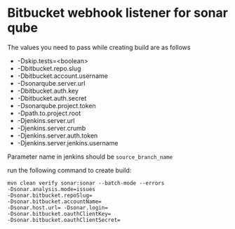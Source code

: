 # Bitbucket webhook listener for sonar qube
The values you need to pass while creating build are as follows
- -Dskip.tests=\<boolean>
- -Dbitbucket.repo.slug
- -Dbitbucket.account.username
- -Dsonarqube.server.url
- -Dbitbucket.auth.key
- -Dbitbucket.auth.secret
- -Dsonarqube.project.token
- -Dpath.to.project.root
- -Djenkins.server.url
- -Djenkins.server.crumb
- -Djenkins.server.auth.token
- -Djenkins.server.jenkins.username

Parameter name in jenkins should be `source_branch_name`

run the following command to create build:
```
mvn clean verify sonar:sonar --batch-mode --errors 
-Dsonar.analysis.mode=issues
-Dsonar.bitbucket.repoSlug= 
-Dsonar.bitbucket.accountName= 
-Dsonar.host.url= -Dsonar.login= 
-Dsonar.bitbucket.oauthClientKey= 
-Dsonar.bitbucket.oauthClientSecret=
```

